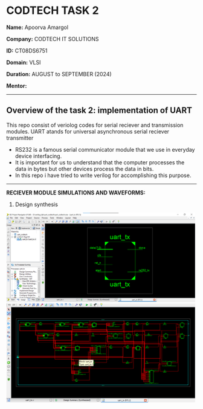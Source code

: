 # CODTECH TASK 2
**Name:** Apoorva Amargol

**Company:** CODTECH IT SOLUTIONS

**ID:** CT08DS6751

**Domain:** VLSI

**Duration:** AUGUST to SEPTEMBER (2024)

**Mentor:** 

________
  Overview of the task 2: implementation of UART
------
This repo consist of veriolog codes for serial reciever and transmission modules.
UART atands for universal asynchronous serial reciever transmitter
- RS232 is a famous serial communicator module that we use in everyday device interfacing.
- It is important for us to understand that the computer processes the data in bytes but other devices process the data in bits.
- In this repo i have tried to write verilog for accomplishing this purpose.

------
**RECIEVER MODULE SIMULATIONS AND WAVEFORMS:**

1. Design synthesis
   
<img src="img/uart_tx.png" width=500>
<img src="img/uart_tx1.png" width=500>

